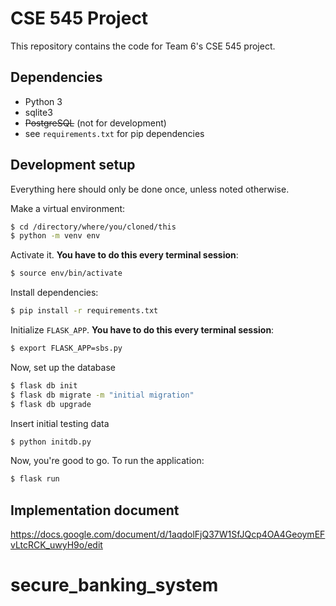 # CSE 545 Project

This repository contains the code for Team 6's CSE 545 project.

## Dependencies

 - Python 3
 - sqlite3
 - ~~PostgreSQL~~ (not for development)
 - see `requirements.txt` for pip dependencies
 
## Development setup

Everything here should only be done once, unless noted otherwise.

Make a virtual environment:
```bash
$ cd /directory/where/you/cloned/this
$ python -m venv env
```

Activate it. **You have to do this every terminal session**:
```bash
$ source env/bin/activate
```

Install dependencies:
```bash
$ pip install -r requirements.txt 
```


Initialize `FLASK_APP`. **You have to do this every terminal session**:
```bash
$ export FLASK_APP=sbs.py
```

Now, set up the database
```bash
$ flask db init
$ flask db migrate -m "initial migration"
$ flask db upgrade
```

Insert initial testing data

```bash
$ python initdb.py
```

Now, you're good to go. To run the application:

```bash
$ flask run
```

## Implementation document

https://docs.google.com/document/d/1aqdolFjQ37W1SfJQcp4OA4GeoymEFvLtcRCK_uwyH9o/edit


# secure_banking_system
